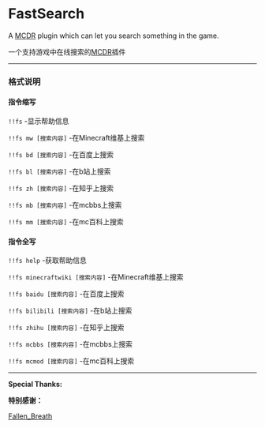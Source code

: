 # FastSearch
A [MCDR](https://github.com/Fallen-Breath/MCDReforged) plugin which can let you search something in the game.

一个支持游戏中在线搜索的[MCDR](https://github.com/Fallen-Breath/MCDReforged)插件

--------

### 格式说明

#### 指令缩写

`!!fs` -显示帮助信息

`!!fs mw [搜索内容]` -在Minecraft维基上搜索

`!!fs bd [搜索内容]` -在百度上搜索

`!!fs bl [搜索内容]` -在b站上搜索

`!!fs zh [搜索内容]` -在知乎上搜索

`!!fs mb [搜索内容]` -在mcbbs上搜索

`!!fs mm [搜索内容]` -在mc百科上搜索

#### 指令全写

`!!fs help` -获取帮助信息

`!!fs minecraftwiki [搜索内容]` -在Minecraft维基上搜索

`!!fs baidu [搜索内容]` -在百度上搜索

`!!fs bilibili [搜索内容]` -在b站上搜索

`!!fs zhihu [搜索内容]` -在知乎上搜索

`!!fs mcbbs [搜索内容]` -在mcbbs上搜索

`!!fs mcmod [搜索内容]` -在mc百科上搜索

--------

**Special Thanks:**

**特别感谢：**

  [Fallen_Breath](https://github.com/Fallen-Breath)
